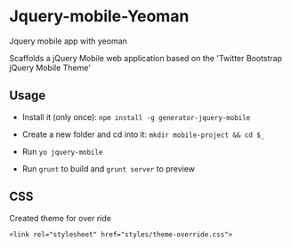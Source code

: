 Jquery-mobile-Yeoman
====================

Jquery mobile app with yeoman


Scaffolds a jQuery Mobile web application based on the 'Twitter Bootstrap jQuery Mobile Theme'

## Usage

- Install it (only once): `npm install -g generator-jquery-mobile`

- Create a new folder and cd into it: `mkdir mobile-project && cd $_`

- Run `yo jquery-mobile`

- Run `grunt` to build and `grunt server` to preview

## CSS
Created theme for over ride

  `<link rel="stylesheet" href="styles/theme-override.css">`
